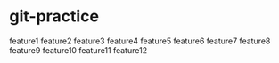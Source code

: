 # git-practice
feature1
feature2
feature3
feature4
feature5
feature6
feature7
feature8
feature9
feature10
feature11
feature12